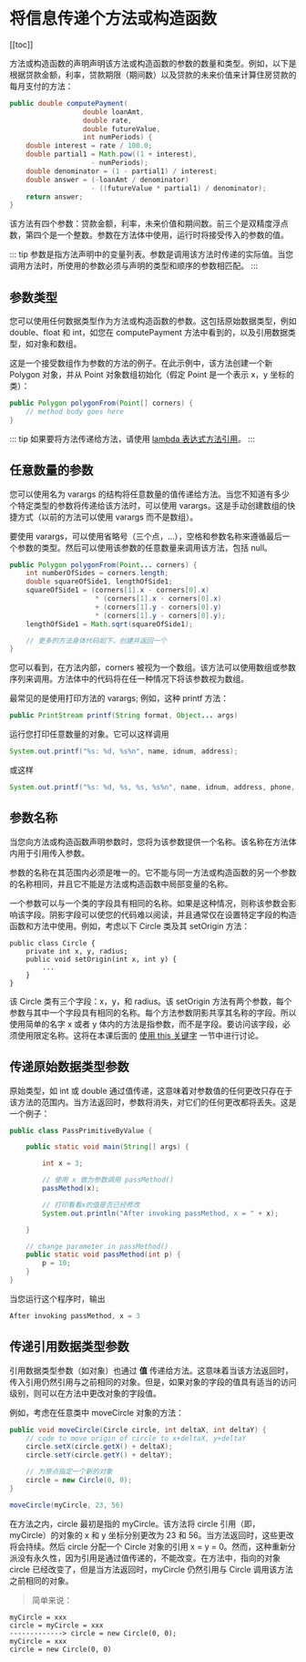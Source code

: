 # 将信息传递个方法或构造函数
[[toc]]

方法或构造函数的声明声明该方法或构造函数的参数的数量和类型。例如，以下是根据贷款金额，利率，贷款期限（期间数）以及贷款的未来价值来计算住房贷款的每月支付的方法：

```java
public double computePayment(
                  double loanAmt,
                  double rate,
                  double futureValue,
                  int numPeriods) {
    double interest = rate / 100.0;
    double partial1 = Math.pow((1 + interest),
                    - numPeriods);
    double denominator = (1 - partial1) / interest;
    double answer = (-loanAmt / denominator)
                    - ((futureValue * partial1) / denominator);
    return answer;
}
```

该方法有四个参数：贷款金额，利率，未来价值和期间数。前三个是双精度浮点数，第四个是一个整数。参数在方法体中使用，运行时将接受传入的参数的值。

::: tip
参数是指方法声明中的变量列表。参数是调用该方法时传递的实际值。当您调用方法时，所使用的参数必须与声明的类型和顺序的参数相匹配。
:::

## 参数类型
您可以使用任何数据类型作为方法或构造函数的参数。这包括原始数据类型，例如 double、float 和 int，如您在 computePayment 方法中看到的，以及引用数据类型，如对象和数组。

这是一个接受数组作为参数的方法的例子。在此示例中，该方法创建一个新 Polygon 对象，并从 Point 对象数组初始化（假定 Point 是一个表示 x，y 坐标的类）：

```java
public Polygon polygonFrom(Point[] corners) {
    // method body goes here
}
```

::: tip
如果要将方法传递给方法，请使用 [lambda 表达式方法引用](./methodreferences.md)。
:::

## 任意数量的参数

您可以使用名为 varargs 的结构将任意数量的值传递给方法。当您不知道有多少个特定类型的参数将传递给该方法时，可以使用 varargs。这是手动创建数组的快捷方式（以前的方法可以使用 varargs 而不是数组）。

要使用 varargs，可以使用省略号（三个点，...），空格和参数名称来遵循最后一个参数的类型。然后可以使用该参数的任意数量来调用该方法，包括 null。

```java
public Polygon polygonFrom(Point... corners) {
    int numberOfSides = corners.length;
    double squareOfSide1, lengthOfSide1;
    squareOfSide1 = (corners[1].x - corners[0].x)
                     * (corners[1].x - corners[0].x)
                     + (corners[1].y - corners[0].y)
                     * (corners[1].y - corners[0].y);
    lengthOfSide1 = Math.sqrt(squareOfSide1);

    // 更多的方法身体代码如下，创建并返回一个
}
```

您可以看到，在方法内部，corners 被视为一个数组。该方法可以使用数组或参数序列来调用。方法体中的代码将在任一种情况下将该参数视为数组。

最常见的是使用打印方法的 varargs; 例如，这种 printf 方法：

```java
public PrintStream printf(String format, Object... args)
```

运行您打印任意数量的对象。它可以这样调用

```java
System.out.printf("%s: %d, %s%n", name, idnum, address);
```

或这样

```java
System.out.printf("%s: %d, %s, %s, %s%n", name, idnum, address, phone, email);
```

## 参数名称

当您向方法或构造函数声明参数时，您将为该参数提供一个名称。该名称在方法体内用于引用传入参数。

参数的名称在其范围内必须是唯一的。它不能与同一方法或构造函数的另一个参数的名称相同，并且它不能是方法或构造函数中局部变量的名称。

一个参数可以与一个类的字段具有相同的名称。如果是这种情况，则称该参数会影响该字段。阴影字段可以使您的代码难以阅读，并且通常仅在设置特定字段的构造函数和方法中使用。例如，考虑以下 Circle 类及其 setOrigin 方法：

```java{2,3}
public class Circle {
    private int x, y, radius;
    public void setOrigin(int x, int y) {
        ...
    }
}
```

该 Circle 类有三个字段：x，y，和 radius。该 setOrigin 方法有两个参数，每个参数与其中一个字段具有相同的名称。每个方法参数阴影共享其名称的字段。所以使用简单的名字 x 或者 y 体内的方法是指参数，而不是字段。要访问该字段，必须使用限定名称。这将在本课后面的 [使用 this 关键字](./thiskey.md) 一节中进行讨论。

## 传递原始数据类型参数

原始类型，如 int 或 double 通过值传递，这意味着对参数值的任何更改只存在于该方法的范围内。当方法返回时，参数将消失，对它们的任何更改都将丢失。这是一个例子：

```java
public class PassPrimitiveByValue {

    public static void main(String[] args) {

        int x = 3;

        // 使用 x 做为参数调用 passMethod()
        passMethod(x);

        // 打印看看x的值是否已经修改
        System.out.println("After invoking passMethod, x = " + x);

    }

    // change parameter in passMethod()
    public static void passMethod(int p) {
        p = 10;
    }
}
```

当您运行这个程序时，输出

```java
After invoking passMethod, x = 3
```

## 传递引用数据类型参数

引用数据类型参数（如对象）也通过 **值** 传递给方法。这意味着当该方法返回时，传入引用仍然引用与之前相同的对象。但是，如果对象的字段的值具有适当的访问级别，则可以在方法中更改对象的字段值。

例如，考虑在任意类中 moveCircle 对象的方法：

```java
public void moveCircle(Circle circle, int deltaX, int deltaY) {
    // code to move origin of circle to x+deltaX, y+deltaY
    circle.setX(circle.getX() + deltaX);
    circle.setY(circle.getY() + deltaY);

    // 为原点指定一个新的对象
    circle = new Circle(0, 0);
}
```

```java
moveCircle(myCircle, 23, 56)
```

在方法之内，circle 最初是指的 myCircle。该方法将 circle 引用（即，myCircle）的对象的 x 和 y 坐标分别更改为 23 和 56。当方法返回时，这些更改将会持续。然后 circle 分配一个 Circle 对象的引用 x = y = 0。然而，这种重新分派没有永久性，因为引用是通过值传递的，不能改变。在方法中，指向的对象 circle 已经改变了，但是当方法返回时，myCircle 仍然引用与 Circle 调用该方法之前相同的对象。

> 简单来说：

```
myCircle = xxx
circle = myCircle = xxx
-------------> circle = new Circle(0, 0);
myCircle = xxx
circle = new Circle(0, 0)
```
